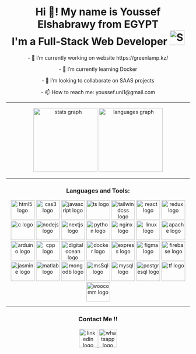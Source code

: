 <h1 align="center">Hi 👋! My name is Youssef Elshabrawy from EGYPT <br>I'm a Full-Stack Web Developer <img
      src="https://em-content.zobj.net/source/microsoft-teams/337/smiling-face-with-hearts_1f970.png"
      srcSet="https://em-content.zobj.net/source/microsoft-teams/337/smiling-face-with-hearts_1f970.png 2x"
      alt="Smiling Face with Hearts"
      title="Smiling Face with Hearts"
      width="40"
      height="40"
    ></img></h1>

<div align="center">
  <p>- 🔭 I’m currently working on website <span>https://greenlamp.kz/</span></p>
  <p>- 🌱 I’m currently learning Docker</p>
  <p>- 👯 I’m looking to collaborate on SAAS projects</p>
  <p>- 📫 How to reach me: <span>youssef.uni1@gmail.com</span></p>

<!-- <p>- 📄 Download CV <a href="https://drive.google.com/file/d/1__GnaOkUzcg1MM14VuRd5aOftucIA6fA/view?usp=sharing" target="_blank"><img align="center" src="https://www.ijirmf.com/wp-content/uploads/CLICK-HERE-TO-DOWNLOAD@.png" alt="https://drive.google.com/file/d/1YShkm_BT7o7yGdn5vr017ZKkaG5gTDe4/view?usp=sharing" height="50" width="125" /></a></p> -->
 </div>


<hr/>

<div align="center" height="200">
  <img src="https://github-readme-stats.vercel.app/api?hide_title=false&hide_rank=false&show_icons=true&include_all_commits=true&count_private=true&disable_animations=false&theme=light&locale=en&hide_border=false&username=YElshabrawy" height="175" alt="stats graph"    />
  <img src="https://github-readme-stats.vercel.app/api/top-langs?locale=en&hide_title=false&layout=compact&card_width=320&langs_count=10&theme=light&hide_border=false&username=YElshabrawy" height="175"  alt="languages graph"  />
</div>


<hr/>


<div align="center">
  <h3 align="center">Languages and Tools:</h3>
  <img src="https://cdn.jsdelivr.net/gh/devicons/devicon/icons/html5/html5-plain-wordmark.svg" height="53" width="65" alt="html5 logo"  />
  <img src="https://cdn.jsdelivr.net/gh/devicons/devicon/icons/css3/css3-plain-wordmark.svg" height="53" width="65" alt="css3 logo"  />
  <img src="https://cdn.jsdelivr.net/gh/devicons/devicon/icons/javascript/javascript-plain.svg" height="53" width="65" alt="javascript logo"  />
  <img src="https://cdn.jsdelivr.net/gh/devicons/devicon/icons/typescript/typescript-plain.svg" height="53" width="65" alt="ts logo"  />
  <img src="https://cdn.jsdelivr.net/gh/devicons/devicon/icons/tailwindcss/tailwindcss-plain.svg" height="53" width="65" alt="tailwindcss logo"  />
  <img src="https://cdn.jsdelivr.net/gh/devicons/devicon/icons/react/react-original-wordmark.svg" height="53" width="65" alt="react logo"  />
  <img src="https://cdn.jsdelivr.net/gh/devicons/devicon/icons/redux/redux-original.svg" height="53" width="65" alt="redux logo"  />
  <img src="https://cdn.jsdelivr.net/gh/devicons/devicon/icons/c/c-original.svg" height="53" width="65" alt="c logo"  />
  <img src="https://cdn.jsdelivr.net/gh/devicons/devicon/icons/nodejs/nodejs-plain.svg" height="53" width="65" alt="nodejs logo"  />
  <img src="https://cdn.jsdelivr.net/gh/devicons/devicon/icons/nextjs/nextjs-original.svg" height="53" width="65" alt="nextjs logo"  />
  <img src="https://cdn.jsdelivr.net/gh/devicons/devicon/icons/python/python-original.svg" height="53" width="65" alt="python logo"  />
  <img src="https://cdn.jsdelivr.net/gh/devicons/devicon/icons/nginx/nginx-original.svg" height="53" width="65" alt="nginx logo"  />
  <img src="https://cdn.jsdelivr.net/gh/devicons/devicon/icons/linux/linux-original.svg" height="53" width="65" alt="linux logo"  />
  <img src="https://cdn.jsdelivr.net/gh/devicons/devicon/icons/apache/apache-original.svg" height="53" width="65" alt="apache logo"  />
  <img src="https://cdn.jsdelivr.net/gh/devicons/devicon/icons/arduino/arduino-original.svg" height="53" width="65" alt="arduino logo"  />
  <img src="https://cdn.jsdelivr.net/gh/devicons/devicon/icons/cplusplus/cplusplus-original.svg" height="53" width="65" alt="cpp logo"  />
  <img src="https://cdn.jsdelivr.net/gh/devicons/devicon/icons/digitalocean/digitalocean-original.svg" height="53" width="65" alt="digital ocean logo"  />
  <img src="https://cdn.jsdelivr.net/gh/devicons/devicon/icons/docker/docker-original.svg" height="53" width="65" alt="docker logo"  />
  <img src="https://cdn.jsdelivr.net/gh/devicons/devicon/icons/express/express-original-wordmark.svg" height="53" width="65" alt="express logo"  />
  <img src="https://cdn.jsdelivr.net/gh/devicons/devicon/icons/figma/figma-original.svg" height="53" width="65" alt="figma logo"  />
  <img src="https://cdn.jsdelivr.net/gh/devicons/devicon/icons/firebase/firebase-plain.svg" height="53" width="65" alt="firebase logo"  />
  <img src="https://cdn.jsdelivr.net/gh/devicons/devicon/icons/jasmine/jasmine-plain.svg" height="53" width="65" alt="jasmine logo"  />
  <img src="https://cdn.jsdelivr.net/gh/devicons/devicon/icons/matlab/matlab-original.svg" height="53" width="65" alt="matlab logo"  />
  <img src="https://cdn.jsdelivr.net/gh/devicons/devicon/icons/mongodb/mongodb-original.svg" height="53" width="65" alt="mongodb logo"  />
  <img src="https://cdn.jsdelivr.net/gh/devicons/devicon/icons/microsoftsqlserver/microsoftsqlserver-plain-wordmark.svg" height="53" width="65" alt="msSql logo"  />
  <img src="https://cdn.jsdelivr.net/gh/devicons/devicon/icons/mysql/mysql-original.svg" height="53" width="65" alt="mysql logo"  />
  <img src="https://cdn.jsdelivr.net/gh/devicons/devicon/icons/postgresql/postgresql-original.svg" height="53" width="65" alt="postgresql logo"  />
  <img src="https://cdn.jsdelivr.net/gh/devicons/devicon/icons/tensorflow/tensorflow-original.svg" height="53" width="65" alt="tf logo"  />
  <img src="https://cdn.jsdelivr.net/gh/devicons/devicon/icons/woocommerce/woocommerce-plain.svg" height="53" width="65" alt="woocomm logo"  />
</div>


<hr/>


<div align="center">
  <h3 align="center">Contact Me !!</h3> 
  <div align="center">

  <a href="https://www.linkedin.com/in/yielshabrawy/" target="_blank">
    <img src="https://img.shields.io/static/v1?message=LinkedIn&logo=linkedin&label=&color=0077B5&logoColor=white&labelColor=&style=flat" height="50" alt="linkedin logo"/>
  </a>
<a href="https://wa.me/201157770687" target="_blank">
    <img src="https://img.shields.io/static/v1?message=Whatsapp&logo=whatsapp&label=&color=25D366&logoColor=white&labelColor=&style=flat" height="50" alt="whatsapp logo"/>
  </a>
  </div>
</div>
